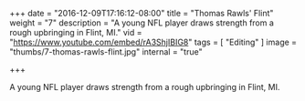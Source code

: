 +++
date = "2016-12-09T17:16:12-08:00"
title = "Thomas Rawls' Flint"
weight = "7"
description = "A young NFL player draws strength from a rough upbringing in Flint, MI."
vid = "https://www.youtube.com/embed/rA3ShjIBIG8"
tags = [ "Editing" ]
image = "thumbs/7-thomas-rawls-flint.jpg"
internal = "true"

+++

A young NFL player draws strength from a rough upbringing in Flint, MI.
